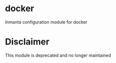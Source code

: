 # docker
Inmanta configuration module for docker

# Disclaimer

This module is deprecated and no longer maintained
